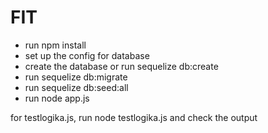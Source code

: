 # FIT
- run npm install
- set up the config for database
- create the database or run sequelize db:create 
- run sequelize db:migrate
- run sequelize db:seed:all
- run node app.js


for testlogika.js, run node testlogika.js and check the output